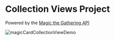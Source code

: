 # Collection Views Project

Powered by the [Magic the Gathering API](https://docs.magicthegathering.io/)

![magicCardCollectionViewDemo](./magicCardCollectionViewDemo.gif)
